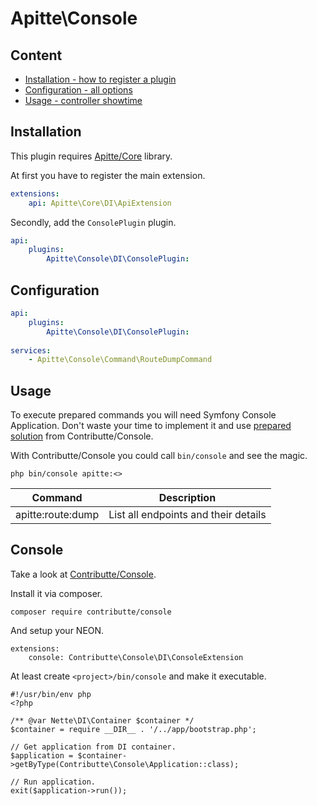 # Apitte\Console

## Content

- [Installation - how to register a plugin](#installation)
- [Configuration - all options](#configuration)
- [Usage - controller showtime](#usage)

## Installation

This plugin requires [Apitte/Core](https://github.com/apitte/core) library.

At first you have to register the main extension.

```yaml
extensions:
    api: Apitte\Core\DI\ApiExtension
```

Secondly, add the `ConsolePlugin` plugin.

```yaml
api:
    plugins: 
        Apitte\Console\DI\ConsolePlugin:
```

## Configuration

```yaml
api:
    plugins: 
        Apitte\Console\DI\ConsolePlugin:
        
services:
    - Apitte\Console\Command\RouteDumpCommand
```

## Usage

To execute prepared commands you will need Symfony Console Application. Don't waste your time to implement it
and use [prepared solution](#console) from Contributte/Console.

With Contributte/Console you could call `bin/console` and see the magic.

```
php bin/console apitte:<>
```

| Command | Description |
|---------|-------------|
| apitte:route:dump | List all endpoints and their details |

## Console

Take a look at [Contributte/Console](https://github.com/contributte/console).

Install it via composer.

```
composer require contributte/console
```

And setup your NEON.

```
extensions:
    console: Contributte\Console\DI\ConsoleExtension
```

At least create `<project>/bin/console` and make it executable.

```
#!/usr/bin/env php
<?php

/** @var Nette\DI\Container $container */
$container = require __DIR__ . '/../app/bootstrap.php';

// Get application from DI container.
$application = $container->getByType(Contributte\Console\Application::class);

// Run application.
exit($application->run());
```
